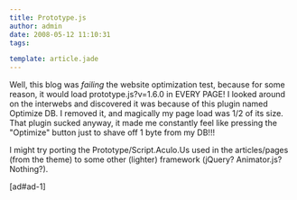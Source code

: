 ```yaml
---
title: Prototype.js
author: admin
date: 2008-05-12 11:10:31
tags: 

template: article.jade
---
```


Well, this blog was *failing* the website optimization test, because for some reason, it would load prototype.js?v=1.6.0 in EVERY PAGE! I looked around on the interwebs and discovered it was because of this plugin named Optimize DB. I removed it, and magically my page load was 1/2 of its size. That plugin sucked anyway, it made me constantly feel like pressing the "Optimize" button just to shave off 1 byte from my DB!!!

I might try porting the Prototype/Script.Aculo.Us used in the articles/pages (from the theme) to some other (lighter) framework (jQuery? Animator.js? Nothing?).
<!--more-->
[ad#ad-1]

